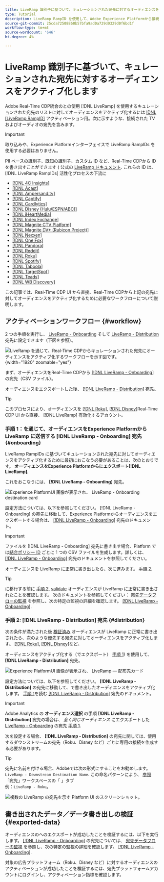 ```yaml
---
title: LiveRamp 識別子に基づいて、キュレーションされた宛先に対するオーディエンスをアクティブ化します
type: Tutorial
description: LiveRamp RampID を使用して、Adobe Experience Platformから接続された TV やオーディオの宛先にオーディエンスをアクティブ化する方法、およびその他の統合について説明します。
source-git-commit: 25cda72508860b57bfa9ad0a729d0329d0f6bd1f
workflow-type: tm+mt
source-wordcount: '646'
ht-degree: 4%

---
```



# LiveRamp 識別子に基づいて、キュレーションされた宛先に対するオーディエンスをアクティブ化します

Adobe Real-Time CDP統合のとの使用 [!DNL LiveRamp] を使用するキュレーションされた宛先のリストに対してオーディエンスをアクティブ化するには [!DNL [LiveRamp RampID]](https://docs.liveramp.com/connect/en/interpreting-rampid,-liveramp-s-people-based-identifier.html) アクティベーション用。次に示すような、接続された TV およびオーディオの宛先を含みます。

>[!IMPORTANT]
>
>取り込みや、Experience Platformインターフェイスで LiveRamp RampIDs を使用する必要はありません。
>
> PII ベースの識別子、既知の識別子、カスタム ID など、Real-Time CDPから ID を書き出すことができます ( 公式の [LiveRamp ドキュメント](https://docs.liveramp.com/connect/en/identity-and-identifier-terms-and-concepts.html#known-identifiers). これらの ID は、 [!DNL LiveRamp RampIDs] 活性化プロセスの下流に


* [[!DNL 4C Insights]](#insights)
* [[!DNL Acast]](#acast)
* [[!DNL Ampersand.tv]](#ampersand-tv)
* [[!DNL Captify]](#captify)
* [[!DNL Cardlytics]](#cardlytics)
* [[!DNL Disney (Hulu/ESPN/ABC)]](#disney)
* [[!DNL iHeartMedia]](#iheartmedia)
* [[!DNL Index Exchange]](#index-exchange)
* [[!DNL Magnite CTV Platform]](#magnite)
* [[!DNL Magnite DV+ (Rubicon Project)]](#magnite-dv)
* [[!DNL Nexxen]](#nexxen)
* [[!DNL One Fox]](#fox)
* [[!DNL Pandora]](#pandora)
* [[!DNL Reddit]](#reddit)
* [[!DNL Roku]](#roku)
* [[!DNL Spotify]](#spotify)
* [[!DNL Taboola]](#taboola)
* [[!DNL TargetSpot]](#targetspot)
* [[!DNL Teads]](#teads)
* [[!DNL WB Discovery]](#wb-discovery)

この記事では、Real-Time CDP UI から直接、Real-Time CDPから上記の宛先に対してオーディエンスをアクティブ化するために必要なワークフローについて説明します。

## アクティベーションワークフロー {#workflow}

2 つの手順を実行し、 [LiveRamp - Onboarding](../catalog/advertising/liveramp-onboarding.md) そして [LiveRamp - Distribution](../catalog/advertising/liveramp-distribution.md) 宛先に設定できます（下図を参照）。

![LiveRamp を通じて、Real-Time CDPからキュレーションされた宛先にオーディエンスをアクティブ化するワークフローを示す図です。](../assets/ui/activate-curated-destinations-liveramp/workflow-diagram.png){width="1920" zoomable="yes"}

まず、オーディエンスをReal-Time CDPから [[!DNL LiveRamp - Onboarding]](../catalog/advertising/liveramp-onboarding.md) の宛先（CSV ファイル）。

オーディエンスをエクスポートした後、 [[!DNL LiveRamp - Distribution]](../catalog/advertising/liveramp-distribution.md) 宛先。

>[!TIP]
>
>このプロセスにより、オーディエンスを [[!DNL Roku]](../catalog/advertising/liveramp-distribution.md#roku), [[!DNL Disney]](../catalog/advertising/liveramp-distribution.md#disney)Real-Time CDP UI から直接、 [!DNL LiveRamp] 有効化するアカウント。

### 手順 1：を通じて、オーディエンスをExperience Platformから LiveRamp に送信する [!DNL LiveRamp - Onboarding] 宛先 {#onboarding}

LiveRamp RampIDs に基づいてキュレーションされた宛先に対してオーディエンスをアクティブ化するために最初におこなう必要があることは、次のとおりです。 **オーディエンスをExperience Platformからにエクスポート[!DNL LiveRamp]**.

これをおこなうには、 **[!DNL LiveRamp - Onboarding]** 宛先。

![Experience PlatformUI 画像が表示され、 LiveRamp - Onboarding destination card](../assets/ui/activate-curated-destinations-liveramp/liveramp-onboarding-catalog.png)

設定方法については、以下を参照してください。 [!DNL LiveRamp - Onboarding] の宛先に移動して、Experience Platformからオーディエンスをエクスポートする場合は、 [[!DNL LiveRamp - Onboarding]](../catalog/advertising/liveramp-onboarding.md) 宛先のドキュメント。

>[!IMPORTANT]
>
>ファイルを [!DNL LiveRamp - Onboarding] 宛先に書き出す場合、Platform では[結合ポリシー ID](../../profile/merge-policies/overview.md) ごとに 1 つの CSV ファイルを生成します。詳しくは、 [[!DNL LiveRamp - Onboarding]](../catalog/advertising/liveramp-onboarding.md) 宛先のドキュメントを参照してください。


オーディエンスを LiveRamp に正常に書き出したら、次に進みます。 [手順 2](#distribution).

>[!TIP]
>
>に移行する前に [手順 2](#distribution), [validate](../catalog/advertising/liveramp-onboarding.md#exported-data) オーディエンスが LiveRamp に正常に書き出されたことを確認します。 次のドキュメントを参照してください： [宛先データフローの監視](../../dataflows/ui/monitor-destinations.md#dataflow-runs-for-batch-destinations) を参照し、次の特定の監視の詳細を確認します。 [[!DNL LiveRamp - Onboarding]](../catalog/advertising/liveramp-onboarding.md#exported-data).

### 手順 2: [!DNL LiveRamp - Distribution] 宛先 {#distribution}

次の条件が満たされた後 [検証済み](../catalog/advertising/liveramp-onboarding.md#exported-data) オーディエンスが LiveRamp に正常に書き出されたら、次のような優先する宛先に対してオーディエンスをアクティブ化します。 [[!DNL Roku]](../catalog/advertising/liveramp-distribution.md#roku), [[!DNL Disney]](../catalog/advertising/liveramp-distribution.md#disney)など。

オーディエンスをアクティブ化する（でエクスポート） [手順 1](#onboarding)) を使用して、 **[!DNL LiveRamp - Distribution]** 宛先。

![Experience PlatformUI 画像が表示され、 LiveRamp — 配布先カード](../assets/ui/activate-curated-destinations-liveramp/liveramp-distribution-catalog.png)

設定方法については、以下を参照してください。 **[!DNL LiveRamp - Distribution]** の宛先に移動して、で書き出したオーディエンスをアクティブ化します。 [手順 1](#onboarding)を読む [[!DNL LiveRamp - Distribution]](../catalog/advertising/liveramp-distribution.md) 宛先のドキュメント。

>[!IMPORTANT]
>
>Adobe Analytics の **オーディエンス選択** の手順 **[!DNL LiveRamp - Distribution]** 宛先の場合は、 *全く同じオーディエンス* にエクスポートした [LiveRamp - Onboarding](../catalog/advertising/liveramp-onboarding.md) の宛先 [手順 1](#onboarding).

次を設定する場合、 **[!DNL LiveRamp - Distribution]** の宛先に関しては、使用するダウンストリームの宛先（Roku、Disney など）ごとに専用の接続を作成する必要があります。

>[!TIP]
>
>宛先に名前を付ける場合、Adobeでは次の形式にすることをお勧めします。 `LiveRamp - Downstream Destination Name`. この命名パターンにより、 [参照](../ui/destinations-workspace.md#browse) 「宛先」ワークスペースの「 」タブ
><br>
>例：`LiveRamp - Roku`。

![複数の LiveRamp の宛先を示す Platform UI のスクリーンショット。](../assets/ui/activate-curated-destinations-liveramp/liveramp-naming.png)

## 書き出されたデータ／データ書き出しの検証 {#exported-data}

オーディエンスのへのエクスポートが成功したことを検証するには、以下を実行します。 [[!DNL LiveRamp - Onboarding]](../catalog/advertising/liveramp-onboarding.md) の宛先については、 [宛先データフローの監視](../../dataflows/ui/monitor-destinations.md#dataflow-runs-for-batch-destinations) を参照し、次の特定の監視の詳細を確認します。 [[!DNL LiveRamp - Onboarding]](../catalog/advertising/liveramp-onboarding.md#exported-data).

対象の広告プラットフォーム（Roku、Disney など）に対するオーディエンスのアクティベーションが成功したことを検証するには、宛先プラットフォームアカウントにログインし、アクティベーション指標を確認します。
